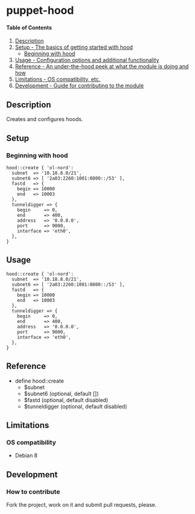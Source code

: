 # puppet-hood

#### Table of Contents

1. [Description](#description)
1. [Setup - The basics of getting started with hood](#setup)
    * [Beginning with hood](#beginning-with-hood)
1. [Usage - Configuration options and additional functionality](#usage)
1. [Reference - An under-the-hood peek at what the module is doing and how](#reference)
1. [Limitations - OS compatibility, etc.](#limitations)
1. [Development - Guide for contributing to the module](#development)

## Description

Creates and configures hoods.

## Setup

### Beginning with hood

```puppet
hood::create { 'ol-nord':
  subnet  => '10.18.8.0/21',
  subnet6 => [ '2a03:2260:1001:0800::/53' ],
  fastd   => {
    begin => 10000
    end   => 10003
  },
  tunneldigger => {
    begin     => 0,
    end       => 400,
    address   => '0.0.0.0',
    port      => 9000,
    interface => 'eth0',
  },
}
```

## Usage

```puppet
hood::create { 'ol-nord':
  subnet  => '10.18.8.0/21',
  subnet6 => [ '2a03:2260:1001:0800::/53' ],
  fastd   => {
    begin => 10000
    end   => 10003
  },
  tunneldigger => {
    begin     => 0,
    end       => 400,
    address   => '0.0.0.0',
    port      => 9000,
    interface => 'eth0',
  },
}
```

## Reference

* define hood::create
  * $subnet
  * $subnet6 (optional, default [])
  * $fastd (optional, default disabled)
  * $tunneldigger (optional, default disabled)

## Limitations

### OS compatibility
* Debian 8

## Development

### How to contribute
Fork the project, work on it and submit pull requests, please.

